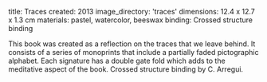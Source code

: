 title: Traces 
created: 2013
image_directory: 'traces'
dimensions: 12.4 x 12.7 x 1.3 cm
materials: pastel, watercolor, beeswax
binding: Crossed structure binding

This book was created as a reflection on the traces that we leave behind. It consists of a series of monoprints that include a partially faded pictographic alphabet. Each signature has a double gate fold which adds to the meditative aspect of the book. Crossed structure binding by C. Arregui.
